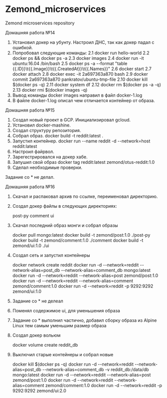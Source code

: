 # Zemond_microservices
Zemond microservices repository

Домашняя работа №14

1. Установил докер на убунту. Настроил ДНС, так как докер падал с ошибкой.
2. Попробовал следующие команды:
	2.1 docker run hello-world
	2.2 docker ps && docker ps -a
	2.3 docker images
	2.4 docker run -it ubuntu:16.04 /bin/bash
	2.5 docker ps -a --format "table {{.ID}}\t{{.Image}}\t{{.CreatedAt}}\t{{.Names}}" 
	2.6 docker start
	2.7 docker attach
	2.8 docker exec -it 2a697363a870 bash
	2.9 docker commit 2a697363a870 pankratov/ubuntu-tmp-file
	2.10 docker kill $(docker ps -q)
	2.11 docker system df
	2.12 docker rm $(docker ps -a -q)
	2.13 docker rmi $(docker images -q)
3. Вывод команды docker images направил в файл docker-1.log
4. В файле docker-1.log описал чем отличается контейнер от образа. 

Домашняя работа №15

1. Создал новый проект в GCP. Инициализировал gcloud.
2. Установил docker-mashine.
3. Создал структуру репозитория.
4. Собрал образ. 
	docker build -t reddit:latest .
5. Запустил контейнер.
	docker run --name reddit -d --network=host reddit:latest
6. Настроил файрвол.
7. Зарегестрировался на докер хабе.
8. Запушил свой образ
	 docker tag reddit:latest zemond/otus-reddit:1.0
9. Сделал необходимые проверки.

Задание со * не делал. 

Домашняя работа №16

1. Скачал и распаковал архив по ссылке, переименовал директорию.
2. Создал докер файлы в следующих директориях:
	
	post-py
	comment
	ui

3. Скачал последний образ монги и собрал образы

	docker pull mongo:latest
	docker build -t zemond/post:1.0 ./post-py
	docker build -t zemond/comment:1.0 ./comment
	docker build -t zemond/ui:1.0 ./ui

4. Создал сеть и запустил контейнеры

	docker network create reddit
	docker run -d --network=reddit --network-alias=post_db --network-alias=comment_db mongo:latest
	docker run -d --network=reddit --network-alias=post zemond/post:1.0
	docker run -d --network=reddit --network-alias=comment zemond/comment:1.0
	docker run -d --network=reddit -p 9292:9292 zemond/ui:1.0

5. Задание со * не делеал
6. Поменял содержимое ui, для уменьшения образа
7. Задание со * выполнил частично, добавил сборку образа из Alpine Linux тем самым уменьшим размер образа
8. Создал докер вольюм

	docker volume create reddit_db

9. Выключил старые контейнеры и собрал новые

	docker kill $(docker ps -q)
	docker run -d --network=reddit --network-alias=post_db --network-alias=comment_db -v reddit_db:/data/db mongo:latest
	docker run -d --network=reddit --network-alias=post zemond/post:1.0
	docker run -d --network=reddit --network-alias=comment zemond/comment:1.0
	docker run -d --network=reddit -p 9292:9292 zemond/ui:2.0

